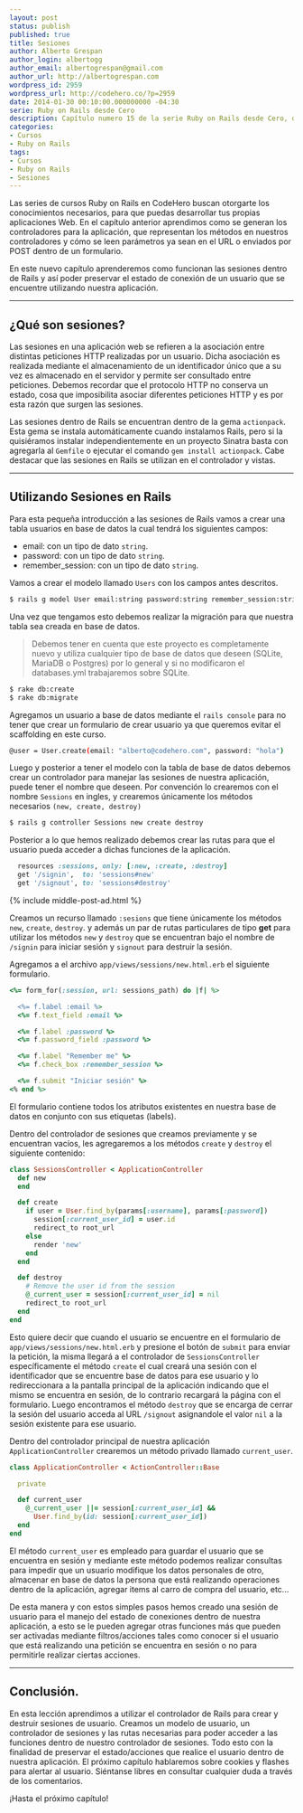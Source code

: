 ```yaml
---
layout: post
status: publish
published: true
title: Sesiones
author: Alberto Grespan
author_login: albertogg
author_email: albertogrespan@gmail.com
author_url: http://albertogrespan.com
wordpress_id: 2959
wordpress_url: http://codehero.co/?p=2959
date: 2014-01-30 00:10:00.000000000 -04:30
serie: Ruby on Rails desde Cero
description: Capítulo numero 15 de la serie Ruby on Rails desde Cero, donde aprenderemos sobre sesiones, como crearlas y destruirlas para guardar el estado de un usuario
categories:
- Cursos
- Ruby on Rails
tags:
- Cursos
- Ruby on Rails
- Sesiones
---
```

Las series de cursos Ruby on Rails en CodeHero buscan otorgarte los conocimientos necesarios, para que puedas desarrollar tus propias aplicaciones Web. En el capítulo anterior aprendimos como se generan los controladores para la aplicación, que representan los métodos en nuestros controladores y cómo se leen parámetros ya sean en el URL o enviados por POST dentro de un formulario.

En este nuevo capítulo aprenderemos como funcionan las sesiones dentro de Rails y así poder preservar el estado de conexión de un usuario que se encuentre utilizando nuestra aplicación.

* * *

## ¿Qué son sesiones?

Las sesiones en una aplicación web se refieren a la asociación entre distintas peticiones HTTP realizadas por un usuario. Dicha asociación es realizada mediante el almacenamiento de un identificador único que a su vez es almacenado en el servidor y permite ser consultado entre peticiones. Debemos recordar que el protocolo HTTP no conserva un estado, cosa que imposibilita asociar diferentes peticiones HTTP y es por esta razón que surgen las sesiones.

Las sesiones dentro de Rails se encuentran dentro de la gema `actionpack`. Esta gema se instala automáticamente cuando instalamos Rails, pero si la quisiéramos instalar independientemente en un proyecto Sinatra basta con agregarla al `Gemfile` o ejecutar el comando `gem install actionpack`. Cabe destacar que las sesiones en Rails se utilizan en el controlador y vistas.

* * *

## Utilizando Sesiones en Rails

Para esta pequeña introducción a las sesiones de Rails vamos a crear una tabla usuarios en base de datos la cual tendrá los siguientes campos:

- email: con un tipo de dato `string`.
- password: con un tipo de dato `string`.
- remember_session: con un tipo de dato `string`.

Vamos a crear el modelo llamado `Users` con los campos antes descritos.

```sh
$ rails g model User email:string password:string remember_session:string
```

Una vez que tengamos esto debemos realizar la migración para que nuestra tabla sea creada en base de datos.

> Debemos tener en cuenta que este proyecto es completamente nuevo y utiliza cualquier tipo de base de datos que deseen (SQLite, MariaDB o Postgres) por lo general y si no modificaron el databases.yml trabajaremos sobre SQLite.

```sh
$ rake db:create
$ rake db:migrate
```

Agregamos un usuario a base de datos mediante el `rails console` para no tener que crear un formulario de crear usuario ya que queremos evitar el scaffolding en este curso.

```sh
@user = User.create(email: "alberto@codehero.com", password: "hola")
```

Luego y posterior a tener el modelo con la tabla de base de datos debemos crear un controlador para manejar las sesiones de nuestra aplicación, puede tener el nombre que deseen. Por convención lo crearemos con el nombre `Sessions` en ingles, y crearemos únicamente los métodos necesarios `(new, create, destroy)`

```sh
$ rails g controller Sessions new create destroy
```

Posterior a lo que hemos realizado debemos crear las rutas para que el usuario pueda acceder a dichas funciones de la aplicación.

```ruby
  resources :sessions, only: [:new, :create, :destroy]
  get '/signin',  to: 'sessions#new'
  get '/signout', to: 'sessions#destroy'
```

{% include middle-post-ad.html %}

Creamos un recurso llamado `:sesions` que tiene únicamente los métodos `new`, `create`, `destroy`. y además un par de rutas particulares de tipo **get** para utilizar los métodos `new` y `destroy` que se encuentran bajo el nombre de `/signin` para iniciar sesión y `signout` para destruir la sesión.

Agregamos a el archivo `app/views/sessions/new.html.erb` el siguiente formulario.

```ruby
<%= form_for(:session, url: sessions_path) do |f| %>

  <%= f.label :email %>
  <%= f.text_field :email %>

  <%= f.label :password %>
  <%= f.password_field :password %>

  <%= f.label "Remember me" %>
  <%= f.check_box :remember_session %>

  <%= f.submit "Iniciar sesión" %>
<% end %>
```

El formulario contiene todos los atributos existentes en nuestra base de datos en conjunto con sus etiquetas (labels).

Dentro del controlador de sesiones que creamos previamente y se encuentran vacíos, les agregaremos a los métodos `create` y `destroy` el siguiente contenido:

```ruby
class SessionsController < ApplicationController
  def new
  end

  def create
    if user = User.find_by(params[:username], params[:password])
      session[:current_user_id] = user.id
      redirect_to root_url
    else
      render 'new'
    end
  end

  def destroy
    # Remove the user id from the session
    @_current_user = session[:current_user_id] = nil
    redirect_to root_url
  end
end
```

Esto quiere decir que cuando el usuario se encuentre en el formulario de `app/views/sessions/new.html.erb` y presione el botón de `submit` para enviar la petición, la misma llegará a el controlador de `SessionsController` específicamente el método `create` el cual creará una sesión con el identificador que se encuentre base de datos para ese usuario y lo redireccionara a la pantalla principal de la aplicación indicando que el mismo se encuentra en sesión, de lo contrario recargará la página con el formulario. Luego encontramos el método `destroy` que se encarga de cerrar la sesión del usuario acceda al URL `/signout` asignandole el valor `nil` a la sesión existente para ese usuario.

Dentro del controlador principal de nuestra aplicación `ApplicationController` crearemos un método privado llamado `current_user`.

```ruby
class ApplicationController < ActionController::Base

  private

  def current_user
    @_current_user ||= session[:current_user_id] &&
      User.find_by(id: session[:current_user_id])
  end
end
```

El método `current_user` es empleado para guardar el usuario que se encuentra en sesión y mediante este método podemos realizar consultas para impedir que un usuario modifique los datos personales de otro, almacenar en base de datos la persona que está realizando operaciones dentro de la aplicación, agregar items al carro de compra del usuario, etc...

De esta manera y con estos simples pasos hemos creado una sesión de usuario para el manejo del estado de conexiones dentro de nuestra aplicación, a esto se le pueden agregar otras funciones más que pueden ser activadas mediante filtros/acciones tales como conocer si el usuario que está realizando una petición se encuentra en sesión o no para permitirle realizar ciertas acciones.

* * *

## Conclusión.

En esta lección aprendimos a utilizar el controlador de Rails para crear y destruir sesiones de usuario. Creamos un modelo de usuario, un controlador de sesiones y las rutas necesarias para poder acceder a las funciones dentro de nuestro controlador de sesiones. Todo esto con la finalidad de preservar el estado/acciones que realice el usuario dentro de nuestra aplicación. El próximo capítulo hablaremos sobre cookies y flashes para alertar al usuario. Siéntanse libres en consultar cualquier duda a través de los comentarios.

¡Hasta el próximo capítulo!
